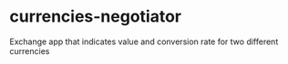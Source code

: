 # currencies-negotiator
Exchange app that indicates value and conversion rate for two different currencies
